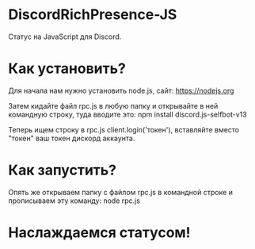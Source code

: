 # DiscordRichPresence-JS
Статус на JavaScript для Discord.

# Как установить?

Для начала нам нужно установить node.js, сайт:
https://nodejs.org

Затем кидайте файл rpc.js в любую папку и открывайте в ней командную строку, туда вводите это: npm install discord.js-selfbot-v13

Теперь ищем строку в rpc.js client.login('токен'), вставляйте вместо "токен" ваш токен дискорд аккаунта.

# Как запустить?

Опять же открываем папку с файлом rpc.js в командной строке и прописываем эту команду: node rpc.js

# Наслаждаемся статусом!
